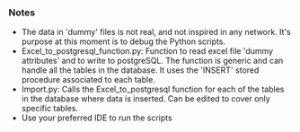 ### Notes
* The data in 'dummy' files is not real, and not inspired in any network. It's purpose at this moment is to debug the Python scripts.
* Excel_to_postgresql_function.py: Function to read excel file 'dummy attributes' and to write to postgreSQL. The function is generic and can handle all the tables in the database. It uses the 'INSERT' stored procedure associated to each table.
* Import.py: Calls the Excel_to_postgresql function for each of the tables in the database where data is inserted. Can be edited to cover only specific tables.
* Use your preferred IDE to run the scripts
